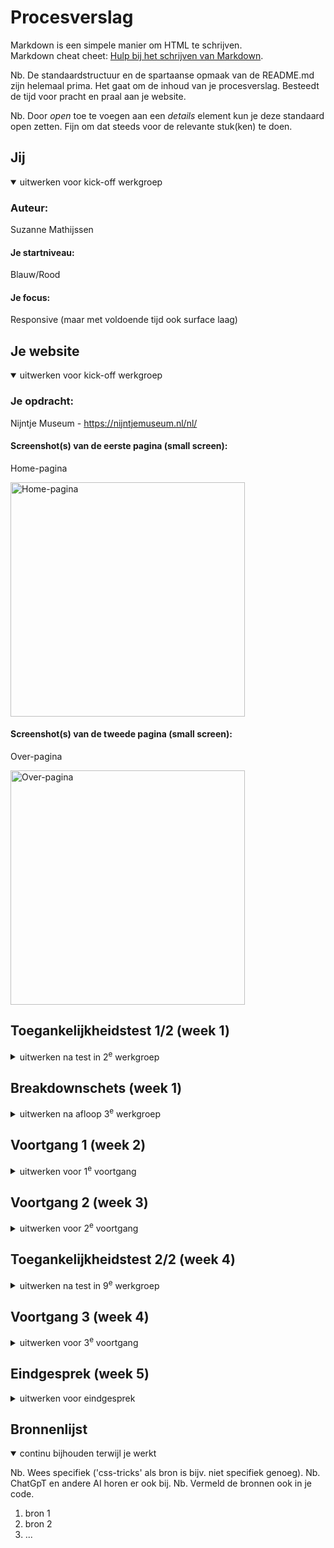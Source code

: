 # Procesverslag
Markdown is een simpele manier om HTML te schrijven.  
Markdown cheat cheet: [Hulp bij het schrijven van Markdown](https://github.com/adam-p/markdown-here/wiki/Markdown-Cheatsheet).

Nb. De standaardstructuur en de spartaanse opmaak van de README.md zijn helemaal prima. Het gaat om de inhoud van je procesverslag. Besteedt de tijd voor pracht en praal aan je website.

Nb. Door *open* toe te voegen aan een *details* element kun je deze standaard open zetten. Fijn om dat steeds voor de relevante stuk(ken) te doen.





## Jij

<details open>
  <summary>uitwerken voor kick-off werkgroep</summary>

  ### Auteur:
  Suzanne Mathijssen

  #### Je startniveau:
  Blauw/Rood

  #### Je focus:
  Responsive (maar met voldoende tijd ook surface laag)
 
</details>





## Je website

<details open>
  <summary>uitwerken voor kick-off werkgroep</summary>

  ### Je opdracht:
  Nijntje Museum - https://nijntjemuseum.nl/nl/

  #### Screenshot(s) van de eerste pagina (small screen): 
  Home-pagina
  
  <img src="readme-images/home.png" width="375px" alt="Home-pagina">

  #### Screenshot(s) van de tweede pagina (small screen):
  Over-pagina

  <img src="readme-images/over.png" width="375px" alt="Over-pagina">
 
</details>



## Toegankelijkheidstest 1/2 (week 1)

<details>
  <summary>uitwerken na test in 2<sup>e</sup> werkgroep</summary>

  ### Bevindingen
  Lijst met je bevindingen die in de test naar voren kwamen:

</details>



## Breakdownschets (week 1)

<details>
  <summary>uitwerken na afloop 3<sup>e</sup> werkgroep</summary>

  ### de hele pagina: 
  <img src="readme-images/breakdownhome.jpg" width="375px" alt="breakdown van de hele home pagina">

  <img src="readme-images/breakdownover.jpg" width="375px" alt="breakdown van de hele over pagina">

  ### dynamisch deel (bijv menu): 
  <img src="readme-images/breakdownmenu.jpg" width="375px" alt="breakdown van een dynamisch deel">

</details>





## Voortgang 1 (week 2)

<details>
  <summary>uitwerken voor 1<sup>e</sup> voortgang</summary>

  ### Stand van zaken
  hier dit ging goed & dit was lastig (neem ook screenshots op van delen van je website en code)


  ### Agenda voor meeting
  samen met je groepje opstellen

  | Filip          | Constant           | Suzanne      |
  | ---            | ---                | ---          |
  | Paddings       | Header sluit niet aan            | Background image  |
  | Intersection observer  | Columns (items onder elkaar)            | Pagina opdelen in blokken      |
  | ...            | ...                | ...          |


  ### Verslag van meeting
  hier na afloop snel de uitkomsten van de meeting vastleggen

  - position: fixed; voor menu knop
  - dvh gebruiken
  - sections aanmaken
  - .visually-hidden

</details>





## Voortgang 2 (week 3)

<details>
  <summary>uitwerken voor 2<sup>e</sup> voortgang</summary>

  ### Stand van zaken
  Wat goed ging, was het toevoegen van de eerste basis vormgevingselementen d.m.v. CSS. Zo kreeg elke section zijn eigen onderscheidende stijl, waardoor de pagina's steeds meer op de originele begonnen te lijken. Waar ik echter nog wel een beetje mee zat te stoeien was het positioneren van alle content. Ik heb al wel een beginnentje gemaakt, maar als ik het zo zie denk ik dat ik nog wel een lange weg met veel obstakels voor me heb.
  
  Home-pagina met HTML + CSS
  <img src="./readme-images/homeweek2.jpg" alt="Screenshot van home-pagina week 3">
  <img src="./readme-images/homehtml.png" alt="Screenshot van HTML home-pagina week 3">
  <img src="./readme-images/gemeenschappelijkecss.png" alt="Screenshot van gemeenschappelijke CSS week 3">
  <img src="./readme-images/homecss.png" alt="Screenshot van CSS home-pagina week 3">

  Over-pagina met HTML + CSS
  <img src="./readme-images/overweek2.jpg" alt="Screenshot van over-pagina week 3">
  <img src="./readme-images/overhtml.png" alt="Screenshot van HTML over-pagina week 3">
  <img src="./readme-images/overcss.png" alt="Screenshot van CSS over-pagina week 3">

  ### Agenda voor meeting
  samen met je groepje opstellen

  | Filip          | Suzanne            |
  | ---            | ---                |
  | Intersection observer | Header laten verdwijnen |
  | ...            | ...                |


  ### Verslag van meeting
  hier na afloop snel de uitkomsten van de meeting vastleggen

  - ul voor tweede sectie
  - transform pijltjes (tweede sectie)
  - p in footer li in ul maken
  - CSS filenames aanpassen
  - CSS van meer comments voorzien
  - font face alleen in gezamelijke CSS
  - CSS secties specifiekere namen geven
  - colors in Engels
  - laatste px nog naar em veranderen
  - Nadenken welke 5 uit de surface plane lijst
  - div in section veranderen
  - alt tekst toevoegen aan images



</details>





## Toegankelijkheidstest 2/2 (week 4)

<details>
  <summary>uitwerken na test in 9<sup>e</sup> werkgroep</summary>

  ### Bevindingen
  Lijst met je bevindingen die in de test naar voren kwamen (geef ook aan wat er verbeterd is):

</details>





## Voortgang 3 (week 4)

<details>
  <summary>uitwerken voor 3<sup>e</sup> voortgang</summary>

  ### Stand van zaken
  hier dit ging goed & dit was lastig (neem ook screenshots op van delen van je website en code)


  ### Agenda voor meeting
  samen met je groepje opstellen

  | student 1      | student 2          | student 3    | student 4        |
  | ---            | ---                | ---          | ---              |
  | dit bespreken  | en dit             | en ik dit    | en dan ik dat    |
  | en dat ook nog | dit als er tijd is | nog een punt | dit wil ik zeker |
  | ...            | ...                | ...          | ...              |


  ### Verslag van meeting
  hier na afloop snel de uitkomsten van de meeting vastleggen

  - punt 1
  - punt 2
  - nog een punt
  - ...

</details>





## Eindgesprek (week 5)

<details>
  <summary>uitwerken voor eindgesprek</summary>

  ### Je uitkomst - karakteristiek screenshots:
  <img src="readme-images/dummy-plaatje.jpg" width="375px" alt="uitomst opdracht 1">


  ### Dit ging goed/Heb ik geleerd: 
  Korte omschrijving met plaatjes

  <img src="readme-images/dummy-plaatje.jpg" width="375px" alt="top">


  ### Dit was lastig/Is niet gelukt:
  Korte omschrijving met plaatjes

  <img src="readme-images/dummy-plaatje.jpg" width="375px" alt="bummer">
</details>





## Bronnenlijst

<details open>
  <summary>continu bijhouden terwijl je werkt</summary>

  Nb. Wees specifiek ('css-tricks' als bron is bijv. niet specifiek genoeg). 
  Nb. ChatGpT en andere AI horen er ook bij.
  Nb. Vermeld de bronnen ook in je code.

  1. bron 1
  2. bron 2
  3. ...

</details>